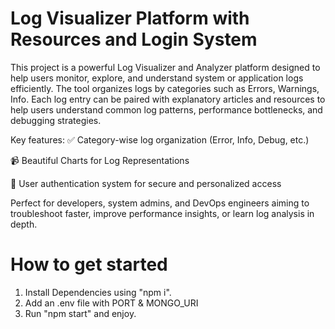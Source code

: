 # Log Visualizer Platform with Resources and Login System
This project is a powerful Log Visualizer and Analyzer platform designed to help users monitor, explore, and understand system or application logs efficiently. The tool organizes logs by categories such as Errors, Warnings, Info. Each log entry can be paired with explanatory articles and resources to help users understand common log patterns, performance bottlenecks, and debugging strategies.

Key features:
✅ Category-wise log organization (Error, Info, Debug, etc.)

📹 Beautiful Charts for Log Representations

🔐 User authentication system for secure and personalized access

Perfect for developers, system admins, and DevOps engineers aiming to troubleshoot faster, improve performance insights, or learn log analysis in depth.

# How to get started

1. Install Dependencies using "npm i".
2. Add an .env file with PORT & MONGO_URI
3. Run "npm start" and enjoy.